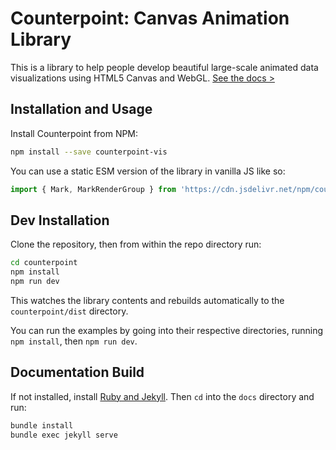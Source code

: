 # Counterpoint: Canvas Animation Library

This is a library to help people develop beautiful large-scale animated data visualizations using HTML5 Canvas and WebGL. [See the docs >](https://dig.cmu.edu/counterpoint)

## Installation and Usage

Install Counterpoint from NPM:

```bash
npm install --save counterpoint-vis
```

You can use a static ESM version of the library in vanilla JS like so:

```javascript
import { Mark, MarkRenderGroup } from 'https://cdn.jsdelivr.net/npm/counterpoint-vis@latest/dist/counterpoint-vis.es.js';
```

## Dev Installation

Clone the repository, then from within the repo directory run:

```bash
cd counterpoint
npm install
npm run dev
```

This watches the library contents and rebuilds automatically to the `counterpoint/dist` directory.

You can run the examples by going into their respective directories, running `npm install`, then `npm run dev`.

## Documentation Build

If not installed, install [Ruby and Jekyll](https://jekyllrb.com/docs/installation/). Then `cd` into the `docs` directory and run:

```bash
bundle install
bundle exec jekyll serve
```
